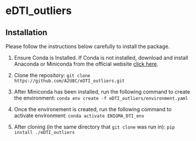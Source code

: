 # eDTI_outliers

## Installation 

Please follow the instructions below carefully to install the package.
1. Ensure Conda is Installed.  If Conda is not installed, download and install Anaconda or Miniconda from the official website  [click here]([www.google.com](https://docs.conda.io/projects/conda/en/latest/user-guide/install/index.html)). 

2. Clone the repository:
`git clone https://github.com/A2U8C/eDTI_outliers.git`

3. After Miniconda has been installed, run the following command to create the environment:
`conda env create -f eDTI_outliers/environment.yaml`

4. Once the environement is created, run the following command to activate environment:
`conda activate ENIGMA_DTI_env`

6. After cloning (in the same directory that `git clone` was run in):
`pip install ./eDTI_outliers`
